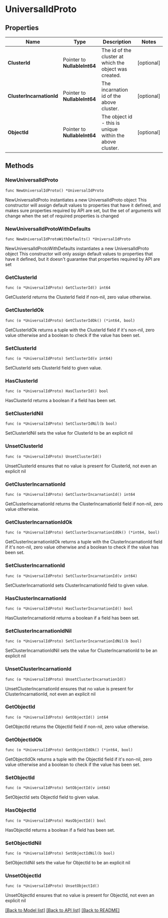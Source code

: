 # UniversalIdProto

## Properties

Name | Type | Description | Notes
------------ | ------------- | ------------- | -------------
**ClusterId** | Pointer to **NullableInt64** | The id of the cluster at which the object was created. | [optional] 
**ClusterIncarnationId** | Pointer to **NullableInt64** | The incarnation id of the above cluster. | [optional] 
**ObjectId** | Pointer to **NullableInt64** | The object id - this is unique within the above cluster. | [optional] 

## Methods

### NewUniversalIdProto

`func NewUniversalIdProto() *UniversalIdProto`

NewUniversalIdProto instantiates a new UniversalIdProto object
This constructor will assign default values to properties that have it defined,
and makes sure properties required by API are set, but the set of arguments
will change when the set of required properties is changed

### NewUniversalIdProtoWithDefaults

`func NewUniversalIdProtoWithDefaults() *UniversalIdProto`

NewUniversalIdProtoWithDefaults instantiates a new UniversalIdProto object
This constructor will only assign default values to properties that have it defined,
but it doesn't guarantee that properties required by API are set

### GetClusterId

`func (o *UniversalIdProto) GetClusterId() int64`

GetClusterId returns the ClusterId field if non-nil, zero value otherwise.

### GetClusterIdOk

`func (o *UniversalIdProto) GetClusterIdOk() (*int64, bool)`

GetClusterIdOk returns a tuple with the ClusterId field if it's non-nil, zero value otherwise
and a boolean to check if the value has been set.

### SetClusterId

`func (o *UniversalIdProto) SetClusterId(v int64)`

SetClusterId sets ClusterId field to given value.

### HasClusterId

`func (o *UniversalIdProto) HasClusterId() bool`

HasClusterId returns a boolean if a field has been set.

### SetClusterIdNil

`func (o *UniversalIdProto) SetClusterIdNil(b bool)`

 SetClusterIdNil sets the value for ClusterId to be an explicit nil

### UnsetClusterId
`func (o *UniversalIdProto) UnsetClusterId()`

UnsetClusterId ensures that no value is present for ClusterId, not even an explicit nil
### GetClusterIncarnationId

`func (o *UniversalIdProto) GetClusterIncarnationId() int64`

GetClusterIncarnationId returns the ClusterIncarnationId field if non-nil, zero value otherwise.

### GetClusterIncarnationIdOk

`func (o *UniversalIdProto) GetClusterIncarnationIdOk() (*int64, bool)`

GetClusterIncarnationIdOk returns a tuple with the ClusterIncarnationId field if it's non-nil, zero value otherwise
and a boolean to check if the value has been set.

### SetClusterIncarnationId

`func (o *UniversalIdProto) SetClusterIncarnationId(v int64)`

SetClusterIncarnationId sets ClusterIncarnationId field to given value.

### HasClusterIncarnationId

`func (o *UniversalIdProto) HasClusterIncarnationId() bool`

HasClusterIncarnationId returns a boolean if a field has been set.

### SetClusterIncarnationIdNil

`func (o *UniversalIdProto) SetClusterIncarnationIdNil(b bool)`

 SetClusterIncarnationIdNil sets the value for ClusterIncarnationId to be an explicit nil

### UnsetClusterIncarnationId
`func (o *UniversalIdProto) UnsetClusterIncarnationId()`

UnsetClusterIncarnationId ensures that no value is present for ClusterIncarnationId, not even an explicit nil
### GetObjectId

`func (o *UniversalIdProto) GetObjectId() int64`

GetObjectId returns the ObjectId field if non-nil, zero value otherwise.

### GetObjectIdOk

`func (o *UniversalIdProto) GetObjectIdOk() (*int64, bool)`

GetObjectIdOk returns a tuple with the ObjectId field if it's non-nil, zero value otherwise
and a boolean to check if the value has been set.

### SetObjectId

`func (o *UniversalIdProto) SetObjectId(v int64)`

SetObjectId sets ObjectId field to given value.

### HasObjectId

`func (o *UniversalIdProto) HasObjectId() bool`

HasObjectId returns a boolean if a field has been set.

### SetObjectIdNil

`func (o *UniversalIdProto) SetObjectIdNil(b bool)`

 SetObjectIdNil sets the value for ObjectId to be an explicit nil

### UnsetObjectId
`func (o *UniversalIdProto) UnsetObjectId()`

UnsetObjectId ensures that no value is present for ObjectId, not even an explicit nil

[[Back to Model list]](../README.md#documentation-for-models) [[Back to API list]](../README.md#documentation-for-api-endpoints) [[Back to README]](../README.md)


